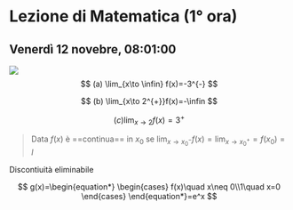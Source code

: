 # Lezione di Matematica (1° ora)
## Venerdì 12 novebre, 08:01:00

![](https://i.imgur.com/Bcf9N5X.jpg)
$$
(a) \lim_{x\to \infin} f(x)=-3^{-}
$$

$$
(b) \lim_{x\to 2^{+}}f(x)=-\infin
$$


$$
(c)\lim_{x \to 2} f(x)= 3^{+}
$$

> Data $f(x)$ è ==continua== in $x_0$ se
> $\lim_{x\to x_0^{-}}f(x)=\lim_{x \to x_0^{+}}=f(x_0)=l$


Discontiuità eliminabile

$$
g(x)=\begin{equation*} \begin{cases} f(x)\quad x\neq 0\\1\quad x=0 \end{cases} \end{equation*}=e^x
$$
<!--stackedit_data:
eyJoaXN0b3J5IjpbMTUzMjgzNzAxLDk1ODY3MzQ1MCw2MjExNj
YyNDUsLTk0MTYwMjU1OF19
-->